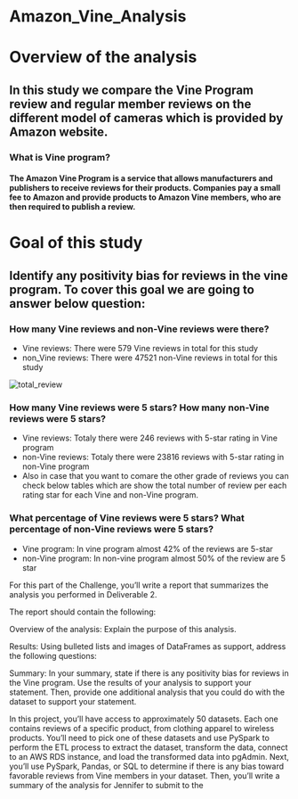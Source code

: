 # Amazon_Vine_Analysis

# Overview of the analysis
## In this study we compare the Vine Program review and regular member reviews on the different model of cameras which is provided by Amazon website.
### What is Vine program?
#### The Amazon Vine Program is a service that allows manufacturers and publishers to receive reviews for their products. Companies pay a small fee to Amazon and provide products to Amazon Vine members, who are then required to publish a review.
# Goal of this study
## Identify any positivity bias for reviews in the vine program. To cover this goal we are going to answer below question:
### How many Vine reviews and non-Vine reviews were there?
- Vine reviews: There were 579 Vine reviews in total for this study
- non_Vine reviews: There were 47521 non-Vine reviews in total for this study

![total_review]("https://github.com/reza-ya57/Amazon_Vine_Analysis/blob/main/total_review_paid_unpaid.png")
### How many Vine reviews were 5 stars? How many non-Vine reviews were 5 stars?
- Vine reviews: Totaly there were 246 reviews with 5-star rating in Vine program
- non-Vine reviews: Totaly there were 23816 reviews with 5-star rating in non-Vine program
- Also in case that you want to comare the other grade of reviews you can check below tables which are show the total number of review per each rating star for each Vine and non-Vine program.
### What percentage of Vine reviews were 5 stars? What percentage of non-Vine reviews were 5 stars?
- Vine program: In vine program almost 42% of the reviews are 5-star
- non-Vine program: In non-vine program almost 50% of the review are 5 star




For this part of the Challenge, you’ll write a report that summarizes the analysis you performed in Deliverable 2.

The report should contain the following:

Overview of the analysis: Explain the purpose of this analysis.

Results: Using bulleted lists and images of DataFrames as support, address the following questions:

Summary: In your summary, state if there is any positivity bias for reviews in the Vine program. Use the results of your analysis to support your statement. Then, provide one additional analysis that you could do with the dataset to support your statement.

In this project, you’ll have access to approximately 50 datasets. Each one contains reviews of a specific product, from clothing apparel to wireless products. You’ll need to pick one of these datasets and use PySpark to perform the ETL process to extract the dataset, transform the data, connect to an AWS RDS instance, and load the transformed data into pgAdmin. Next, you’ll use PySpark, Pandas, or SQL to determine if there is any bias toward favorable reviews from Vine members in your dataset. Then, you’ll write a summary of the analysis for Jennifer to submit to the
